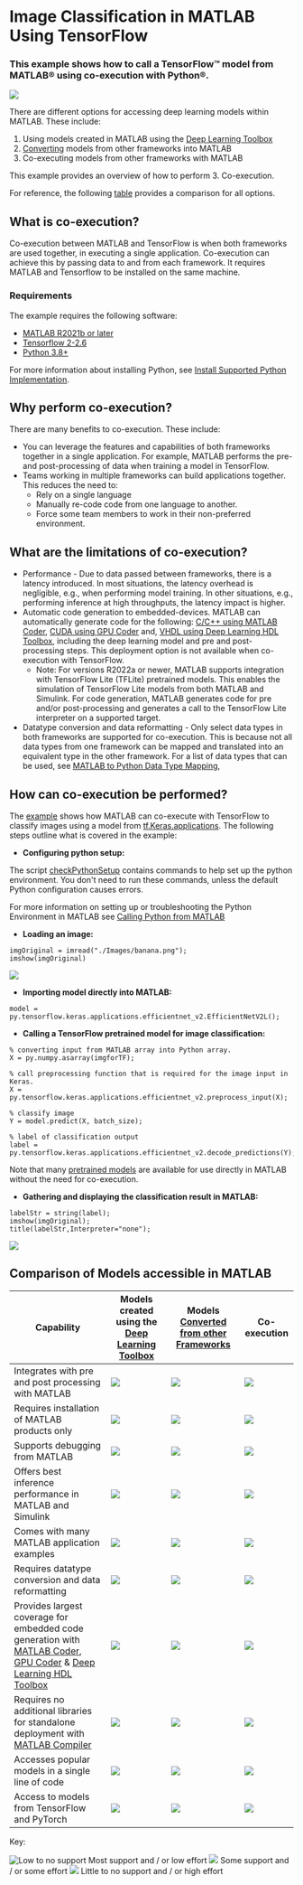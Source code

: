 # Image Classification in MATLAB Using TensorFlow

### This example shows how to call a TensorFlow&trade; model from MATLAB&reg; using co-execution with Python&reg;.

![](Images/mainImage.png)

There are different options for accessing deep learning models within MATLAB.  These include:

1. Using models created in MATLAB using the [Deep Learning Toolbox](https://www.mathworks.com/products/deep-learning.html)
2. [Converting](https://www.mathworks.com/help/deeplearning/deep-learning-import-and-export.html) models from other frameworks into MATLAB
3. Co-executing models from other frameworks with MATLAB

This example provides an overview of how to perform 3. Co-execution. 

For reference, the following [table](#comparison-table) provides a comparison for all options.

## What is co-execution?

Co-execution between MATLAB and TensorFlow is when both frameworks are used together, in executing a single application.  Co-execution can achieve this by passing data to and from each framework. It requires MATLAB and Tensorflow to be installed on the same machine.

### Requirements

The example requires the following software:

* [MATLAB R2021b or later](https://www.mathworks.com/products/matlab.html)
* [Tensorflow 2-2.6](https://www.tensorflow.org/install)
* [Python 3.8+](https://www.python.org/downloads/)

For more information about installing Python, see [Install Supported Python Implementation](https://www.mathworks.com/help/matlab/matlab_external/install-supported-python-implementation.html). 

## Why perform co-execution?

There are many benefits to co-execution. These include:

* You can leverage the features and capabilities of both frameworks together in a single application.  For example, MATLAB performs the pre-and post-processing of data when training a model in TensorFlow.
* Teams working in multiple frameworks can build applications together.  This reduces the need to:
	* Rely on a single language
	* Manually re-code code from one language to another.
	* Force some team members to work in their non-preferred environment.

## What are the limitations of co-execution?

* Performance - Due to data passed between frameworks, there is a latency introduced. In most situations, the latency overhead is negligible, e.g., when performing model training. In other situations, e.g., performing inference at high throughputs, the latency impact is higher.
* Automatic code generation to embedded-devices. MATLAB can automatically generate code for the following: [C/C++ using MATLAB Coder](https://www.mathworks.com/products/matlab-coder.html), [CUDA using GPU Coder](https://www.mathworks.com/products/gpu-coder.html) and, [VHDL using Deep Learning HDL Toolbox](https://www.mathworks.com/products/deep-learning-hdl.html), including the deep learning model and pre and post-processing steps.  This deployment option is not available when co-execution with TensorFlow.  
	* Note: For versions R2022a or newer, MATLAB supports integration with TensorFlow Lite (TFLite) pretrained models. This enables the simulation of TensorFlow Lite models from both MATLAB and Simulink.  For code generation, MATLAB generates code for pre and/or post-processing and generates a call to the TensorFlow Lite interpreter on a supported target.
* Datatype conversion and data reformatting - Only select data types in both frameworks are supported for co-execution. This is because not all data types from one framework can be mapped and translated into an equivalent type in the other framework. For a list of data types that can be used, see [MATLAB to Python Data Type Mapping](https://www.mathworks.com/help/matlab/matlab_external/passing-data-to-python.html),

## How can co-execution be performed?

The [example](https://insidelabs-git.mathworks.com/dwilling/matlab-calling-tensorflow-image-classification/-/blob/master/MATLABCallingTensorFlowforImageClassification.m) shows how MATLAB can co-execute with TensorFlow to classify images using a model from [tf.Keras.applications](https://www.tensorflow.org/api_docs/python/tf/keras/applications).  The following steps outline what is covered in the example:

* **Configuring python setup:**

The script [checkPythonSetup](https://insidelabs-git.mathworks.com/dwilling/matlab-calling-tensorflow-image-classification/-/blob/master/checkPythonSetup.m) contains commands to help set up the python environment. You don't need to run these commands, unless the default Python configuration causes errors.

For more information on setting up or troubleshooting the Python Environment in MATLAB see [Calling Python from MATLAB](https://www.mathworks.com/help/matlab/call-python-libraries.html)

* **Loading an image:**
```matlab:Code(Display)
imgOriginal = imread("./Images/banana.png");
imshow(imgOriginal)
```
![](Images/banana.png)
* **Importing model directly into MATLAB:**
```matlab:Code(Display)
model = py.tensorflow.keras.applications.efficientnet_v2.EfficientNetV2L();  
```
* **Calling a TensorFlow pretrained model for image classification:**

```matlab:Code(Display)
% converting input from MATLAB array into Python array.
X = py.numpy.asarray(imgforTF);

% call preprocessing function that is required for the image input in Keras.
X = py.tensorflow.keras.applications.efficientnet_v2.preprocess_input(X); 

% classify image 
Y = model.predict(X, batch_size); 

% label of classification output
label = py.tensorflow.keras.applications.efficientnet_v2.decode_predictions(Y); 
```
Note that many [pretrained models](https://www.mathworks.com/help/deeplearning/ug/pretrained-convolutional-neural-networks.html) are available for use directly in MATLAB without the need for co-execution. 

* **Gathering and displaying the classification result in MATLAB:**
```matlab:Code(Display)
labelStr = string(label); 
imshow(imgOriginal);
title(labelStr,Interpreter="none");
```
![](Images/bananaClassified.png)


## Comparison of Models accessible in MATLAB <a name="comparison-table"/>
| Capability  | Models created using the [Deep Learning Toolbox](https://www.mathworks.com/products/deep-learning.html) | Models [Converted from other Frameworks](https://www.mathworks.com/help/deeplearning/deep-learning-import-and-export.html)| Co-execution |
| ------------- | ------------- | ------------- | ------------- |
| Integrates with pre and post processing with MATLAB | ![](https://via.placeholder.com/15/c5f015/000000?text=+) | ![](https://via.placeholder.com/15/c5f015/000000?text=+)  | ![](https://via.placeholder.com/15/c5f015/000000?text=+)    |
| Requires installation of MATLAB products only | ![](https://via.placeholder.com/15/c5f015/000000?text=+)  | ![](https://via.placeholder.com/15/c5f015/000000?text=+) | ![](https://via.placeholder.com/15/f03c15/000000?text=+)  |
| Supports debugging from MATLAB| ![](https://via.placeholder.com/15/c5f015/000000?text=+)   | ![](https://via.placeholder.com/15/c5f015/000000?text=+)  | ![](https://via.placeholder.com/15/f03c15/000000?text=+)  |
| Offers best inference performance in MATLAB and Simulink| ![](https://via.placeholder.com/15/c5f015/000000?text=+)   | ![](https://via.placeholder.com/15/c5f015/000000?text=+)  | ![](https://via.placeholder.com/15/f03c15/000000?text=+)  |
| Comes with many MATLAB application examples  | ![](https://via.placeholder.com/15/c5f015/000000?text=+)  | ![](https://via.placeholder.com/15/c5f015/000000?text=+) | ![](https://via.placeholder.com/15/f03c15/000000?text=+)  |
| Requires datatype conversion and data reformatting | ![](https://via.placeholder.com/15/c5f015/000000?text=+)   | ![](https://via.placeholder.com/15/ffa500/000000?text=+)  | ![](https://via.placeholder.com/15/f03c15/000000?text=+)  |
| Provides largest coverage for embedded code generation with [MATLAB Coder](https://www.mathworks.com/products/matlab-coder.html), [GPU Coder](https://www.mathworks.com/products/gpu-coder.html) & [Deep Learning HDL Toolbox](https://www.mathworks.com/products/deep-learning-hdl.html) | ![](https://via.placeholder.com/15/c5f015/000000?text=+)   | ![](https://via.placeholder.com/15/ffa500/000000?text=+)  | ![](https://via.placeholder.com/15/f03c15/000000?text=+)  |
| Requires no additional libraries for standalone deployment with [MATLAB Compiler](https://www.mathworks.com/products/compiler.html)  | ![](https://via.placeholder.com/15/c5f015/000000?text=+)   | ![](https://via.placeholder.com/15/ffa500/000000?text=+)  | ![](https://via.placeholder.com/15/f03c15/000000?text=+)  |
| Accesses popular models in a single line of code  | ![](https://via.placeholder.com/15/c5f015/000000?text=+)   | ![](https://via.placeholder.com/15/f03c15/000000?text=+)  | ![](https://via.placeholder.com/15/f03c15/000000?text=+)  |
| Access to models from TensorFlow and PyTorch | ![](https://via.placeholder.com/15/f03c15/000000?text=+) | ![](https://via.placeholder.com/15/ffa500/000000?text=+)  | ![](https://via.placeholder.com/15/c5f015/000000?text=+)    |


Key:

![Low to no support](https://via.placeholder.com/15/c5f015/000000?text=+)  Most support and / or low effort
![](https://via.placeholder.com/15/ffa500/000000?text=+)  Some support and / or some effort
![](https://via.placeholder.com/15/f03c15/000000?text=+)  Little to no support  and / or high effort
